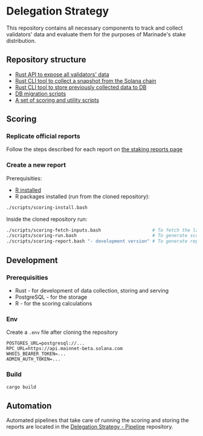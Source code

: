 # Delegation Strategy

This repository contains all necessary components to track and collect validators' data and evaluate them for the purposes of Marinade's stake distribution.

## Repository structure
- [Rust API to expose all validators' data](./api)
- [Rust CLI tool to collect a snapshot from the Solana chain](./collect)
- [Rust CLI tool to store previously collected data to DB](./store)
- [DB migration scripts](./migrations)
- [A set of scoring and utility scripts](./scripts)

## Scoring
### Replicate official reports
Follow the steps described for each report on [the staking reports page](https://marinade.finance/validators/reports/)

### Create a new report
Prerequisities:
- [R installed](https://cran.r-project.org/)
- R packages installed (run from the cloned repository):
```bash
./scripts/scoring-install.bash
```

Inside the cloned repository run:
```bash
./scripts/scoring-fetch-inputs.bash                   # To fetch the latest data from API
./scripts/scoring-run.bash                            # To generate scores
./scripts/scoring-report.bash "- development version" # To generate report.html
```

## Development
### Prerequisities
- Rust - for development of data collection, storing and serving
- PostgreSQL - for the storage
- R - for the scoring calculations

### Env
Create a `.env` file after cloning the repository
```env
POSTGRES_URL=postgresql://...
RPC_URL=https://api.mainnet-beta.solana.com
WHOIS_BEARER_TOKEN=...
ADMIN_AUTH_TOKEN=...
```

### Build
```bash
cargo build
```

## Automation
Automated pipelines that take care of running the scoring and storing the reports are located in the [Delegation Strategy - Pipeline](https://github.com/marinade-finance/delegation-strategy-pipeline) repository.
